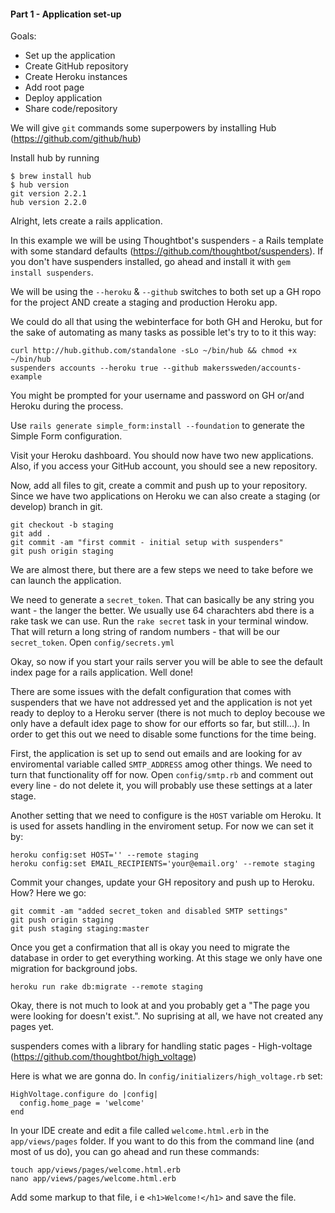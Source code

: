 #### Part 1 - Application set-up

Goals:
- Set up the application
- Create GitHub repository
- Create Heroku instances
- Add root page
- Deploy application
- Share code/repository



We will give `git` commands some superpowers by installing Hub (https://github.com/github/hub)

Install hub by running 
```
$ brew install hub
$ hub version
git version 2.2.1
hub version 2.2.0
```
Alright, lets create a rails application. 

In this example we will be using Thoughtbot's suspenders - a Rails template with some standard defaults (https://github.com/thoughtbot/suspenders). If you don't have suspenders installed, go ahead and install it with `gem install suspenders`. 

We will be using the `--heroku` & `--github` switches to both set up a GH ropo for the project AND create a staging and production Heroku app. 

We could do all that using the webinterface for both GH and Heroku, but for the sake of automating as many tasks as possible let's try to to it this way:

```
curl http://hub.github.com/standalone -sLo ~/bin/hub && chmod +x ~/bin/hub
suspenders accounts --heroku true --github makerssweden/accounts-example
``` 

You might be prompted for your username and password on GH or/and Heroku during the process.

Use `rails generate simple_form:install --foundation` to generate the Simple Form configuration.

Visit your Heroku dashboard. You should now have two new applications. Also, if you access your GitHub account, you should see a new repository.

Now, add all files to git, create a commit and push up to your repository. Since we have two applications on Heroku we can also create a staging (or develop) branch in git.
```
git checkout -b staging
git add . 
git commit -am "first commit - initial setup with suspenders"
git push origin staging
``` 


We are almost there, but there are a few steps we need to take before we can launch the application. 

We need to generate a `secret_token`. That can basically be any string you want - the langer the better. We usually use 64 charachters abd there is a rake task we can use. Run the `rake secret` task in your terminal window. That will return a long string of random numbers - that will be our `secret_token`. Open `config/secrets.yml`

Okay, so now if you start your rails server you will be able to see the default index page for a rails application. Well done! 

There are some issues with the defalt configuration that comes with suspenders that we have not addressed yet and the application is not yet ready to deploy to a Heroku server (there is not much to deploy becouse we only have a default idex page to show for our efforts so far, but still...). In order to get this out we need to disable some functions for the time being. 

First, the application is set up to send out emails and are looking for av enviromental variable called `SMTP_ADDRESS` amog other things. We need to turn that functionality off for now. Open `config/smtp.rb` and comment out every line - do not delete it, you will probably use these settings at a later stage. 

Another setting that we need to configure is the `HOST` variable om Heroku. It is used for assets handling in the enviroment setup. For now we can set it by: 
```
heroku config:set HOST='' --remote staging
heroku config:set EMAIL_RECIPIENTS='your@email.org' --remote staging
``` 


Commit your changes, update your GH repository and push up to Heroku. How? Here we go:
```
git commit -am "added secret_token and disabled SMTP settings"
git push origin staging
git push staging staging:master
```

Once you get a confirmation that all is okay you need to migrate the database in order to get everything working. At this stage we only have one migration for background jobs. 

```
heroku run rake db:migrate --remote staging
```

Okay, there is not much to look at and you probably get a "The page you were looking for doesn't exist.". No suprising at all, we have not created any pages yet. 

suspenders comes with a library for handling static pages - High-voltage (https://github.com/thoughtbot/high_voltage)

Here is what we are gonna do. In `config/initializers/high_voltage.rb` set:

```
HighVoltage.configure do |config|
  config.home_page = 'welcome'
end
```

In your IDE create and edit a file called `welcome.html.erb` in the `app/views/pages` folder. If you want to do this from the command line (and most of us do), you can go ahead and run these commands:
```
touch app/views/pages/welcome.html.erb
nano app/views/pages/welcome.html.erb
```

Add some markup to that file, i e `<h1>Welcome!</h1>` and save the file.





 



